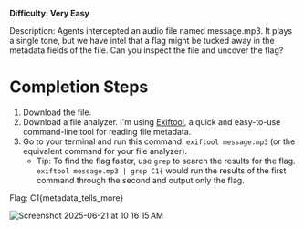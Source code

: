 **Difficulty: Very Easy**

Description: Agents intercepted an audio file named message.mp3. It plays a single tone, but we have intel that a flag might be tucked away in the metadata fields of the file. Can you inspect the file and uncover the flag?

# Completion Steps
1. Download the file.
2. Download a file analyzer. I'm using [Exiftool](https://exiftool.org/), a quick and easy-to-use command-line tool for reading file metadata.
3. Go to your terminal and run this command: `exiftool message.mp3` (or the equivalent command for your file analyzer).
   - Tip: To find the flag faster, use `grep` to search the results for the flag. `exiftool message.mp3 | grep C1{` would run the results of the first command through the second and output only the flag.

Flag: C1{metadata_tells_more}

![Screenshot 2025-06-21 at 10 16 15 AM](https://github.com/user-attachments/assets/fc00e6be-2aeb-4aa4-9612-a30b86177875)
